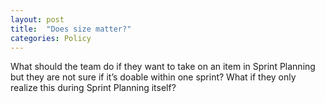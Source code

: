 ```yaml
---
layout: post
title:  "Does size matter?"
categories: Policy
---
```


What should the team do if they want to take on an item in Sprint Planning but they are not sure if it’s doable within one sprint? What if they only realize this during Sprint Planning itself?